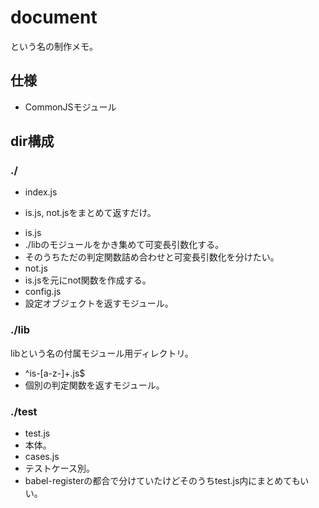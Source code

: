 # document
という名の制作メモ。

## 仕様
* CommonJSモジュール

## dir構成

### ./
* index.js
 + is.js, not.jsをまとめて返すだけ。
* is.js
 * ./libのモジュールをかき集めて可変長引数化する。
 * そのうちただの判定関数詰め合わせと可変長引数化を分けたい。
* not.js
 * is.jsを元にnot関数を作成する。
* config.js
 * 設定オブジェクトを返すモジュール。

### ./lib
libという名の付属モジュール用ディレクトリ。
* ^is-[a-z-]+\.js$
 * 個別の判定関数を返すモジュール。

### ./test
* test.js
 * 本体。
* cases.js
 * テストケース別。
 * babel-registerの都合で分けていたけどそのうちtest.js内にまとめてもいい。
